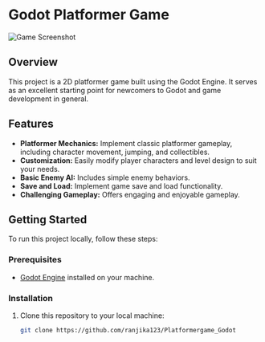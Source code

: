 # Godot Platformer Game

![Game Screenshot](screenshot.png)

## Overview

This project is a 2D platformer game built using the Godot Engine. It serves as an excellent starting point for newcomers to Godot and game development in general.

## Features

- **Platformer Mechanics:** Implement classic platformer gameplay, including character movement, jumping, and collectibles.
- **Customization:** Easily modify player characters and level design to suit your needs.
- **Basic Enemy AI:** Includes simple enemy behaviors.
- **Save and Load:** Implement game save and load functionality.
- **Challenging Gameplay:** Offers engaging and enjoyable gameplay.

## Getting Started

To run this project locally, follow these steps:

### Prerequisites

- [Godot Engine](https://godotengine.org/download) installed on your machine.

### Installation

1. Clone this repository to your local machine:

   ```bash
   git clone https://github.com/ranjika123/Platformergame_Godot
